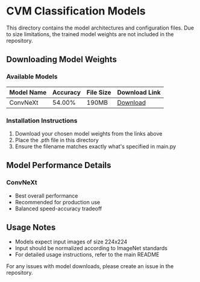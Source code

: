 # CVM Classification Models

This directory contains the model architectures and configuration files. Due to size limitations, the trained model weights are not included in the repository.

## Downloading Model Weights

### Available Models
| Model Name | Accuracy | File Size | Download Link |
|------------|----------|------------|---------------|
| ConvNeXt | 54.00% | 190MB | [Download](https://drive.google.com/file/d/1fnHZKQP_qeRWQiBYeO-E3fWasgTCCv7M/view?usp=drive_link) |


### Installation Instructions
1. Download your chosen model weights from the links above
2. Place the .pth file in this directory
3. Ensure the filename matches exactly what's specified in main.py

## Model Performance Details

### ConvNeXt
- Best overall performance
- Recommended for production use
- Balanced speed-accuracy tradeoff

## Usage Notes
- Models expect input images of size 224x224
- Input should be normalized according to ImageNet standards
- For detailed usage instructions, refer to the main README

For any issues with model downloads, please create an issue in the repository.
